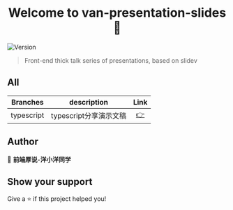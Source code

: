 <h1 align="center">Welcome to van-presentation-slides		 👋</h1>
<p>
  <img alt="Version" src="https://img.shields.io/badge/version-0.0.1-blue.svg?cacheSeconds=2592000" />
</p>

> Front-end thick talk series of presentations, based on slidev

## All

|  Branches  |      description       |                             Link                             |
| :--------: | :--------------------: | :----------------------------------------------------------: |
| typescript | typescript分享演示文稿 | [:point_right:](https://github.com/yayxs/van-presentation-slides/tree/typescript) |


## Author

👤 **前端厚说-洋小洋同学**


## Show your support

Give a ⭐️ if this project helped you!


